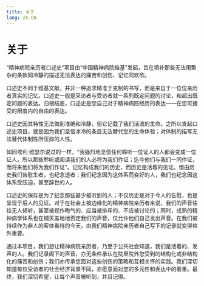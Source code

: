 ```yaml
---
title: 关于
lang: zh-CN
---
```


# 关于

“精神病院亲历者口述史”项目由“中国精神病院维基”发起，旨在填补那些无法用繁杂的条款同冷静的描述无法表达的痛苦和创伤、记忆同欢欣。

口述史不同于维基文献，并非一种追求精准于克制的书写，而是来自于一位位亲历者真实的记忆。口述史一般是采访者与受访者就一系列既定问题的讨论，和超出既定问题的表达。归根结底，口述史是您自己对于精神病院经历的表达——在您可接受的限度内的自由的表达。

口述史因其特性无法做到准确和冷静，但它记载了我们活泼的生命。之所以发起口述史项目，就是因为我们坚信冰冷的条目无法替代您的生命体验；对体制的描写无法替代体制性所压抑的人性。

如同埃利·维瑟尔说过的一样，“我强烈地坚信任何聆听一位证人的人都会变成一位证人，所以那些聆听或阅读我们的人必将为我们作证；迄今他们与我们一同作证，而将来他们将为我们作证”。记忆构成我们的历史，而历史是活着的见证。借由历史我们告慰生者，也纪念逝者；我们纪念因为这体系而变好的人，我们也纪念因这体系受压迫，甚至辞世的人。

口述史的保存是为了纪念那些甚少被听到的人；不仅历史是对于今人的告慰，也是呈现于后人的见证。对于在社会上被边缘化的精神病院亲历者来说，我们的声音往往无人倾听，甚至被视作晦气的、应当被排斥的、不应被讨论的；同时，成熟的精神病学体系也在铺天盖地地否定我们的声音，仅允许他们自己发出声音。在我们被持续作为非人的客体看待的今天，由我们精神病院亲历者自己写下的记录就变得格外重要。

通过本项目，我们想让精神病院亲历者，乃至于公共社会知道，我们是活着的、发声的人。我们记录阁下的声音，亦无条件承认在院里院外您受到的结构化或非结构化的痛苦和创伤；我们亦传承您面对这些创伤的策略和互相关怀的实践。我们深切知道每位受访者的社会经济背景不同，亦愿意面对您的多元性和表达中的着重。最终，我们深切希望，让每个声音被听到，并且记得。